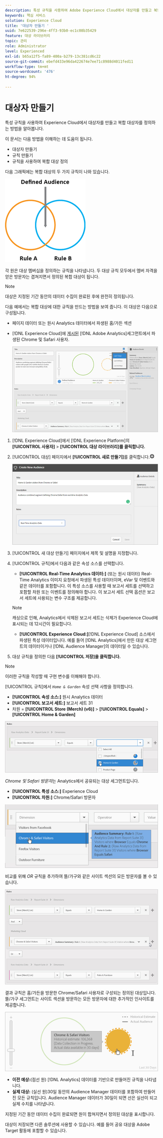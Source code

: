 ```yaml
---
description: 특성 규칙을 사용하여 Adobe Experience Cloud에서 대상자를 만들고 복합 대상자를 정의하는 방법을 알아봅니다.
keywords: 핵심 서비스
solution: Experience Cloud
title: '대상자 만들기 '
uuid: 7e622539-296e-4ff3-93b0-ec1c08b35429
feature: 대상 라이브러리
topic: 관리
role: Administrator
level: Experienced
exl-id: b65a12f5-fa89-400a-b279-13c381cd6c22
source-git-commit: ebefd433e96da422674e7ee71c8988d4011fed11
workflow-type: tm+mt
source-wordcount: '476'
ht-degree: 94%

---
```


# 대상자 만들기

특성 규칙을 사용하여 Experience Cloud에서 대상자를 만들고 복합 대상자를 정의하는 방법을 알아봅니다.

이 문서는 다음 방법을 이해하는 데 도움이 됩니다.

* 대상자 만들기
* 규칙 만들기
* 규칙을 사용하여 복합 대상 정의

다음 그래픽에는 복합 대상의 두 가지 규칙이 나와 있습니다.

![](assets/audience_sharing.png)

각 원은 대상 멤버십을 정의하는 규칙을 나타냅니다. 두 대상 규칙 모두에서 멤버 자격을 얻은 방문자는 겹쳐지면서 정의된 복합 대상이 됩니다.

>[!NOTE]
>
>대상은 지정된 기간 동안의 데이터 수집이 완료된 후에 완전히 정의됩니다.

다음 예에서는 복합 대상에 대한 규칙을 만드는 방법을 보여 줍니다. 이 대상은 다음으로 구성됩니다.

* 페이지 데이터 또는 원시 Analytics 데이터에서 파생된 홈/가든 섹션
* [!DNL Experience Cloud]에 [게시된](audience-library.md#task_32FEEFE0B32E4E388CD4D892D727282A) [!DNL Adobe Analytics]세그먼트에서 파생된 Chrome 및 Safari 사용자.

   ![](assets/audience_create.png)

1. [!DNL Experience Cloud]에서 [!DNL Experience Platform]의 **[!UICONTROL 사용자]** > **[!UICONTROL 대상 라이브러리]를 클릭합니다.**
1. [!UICONTROL 대상] 페이지에서 **[!UICONTROL 새로 만들기]**&#x200B;를 클릭합니다.![](assets/add_icon_small.png)

   ![단계 결과](assets/audience_create_new.png)

1. [!UICONTROL 새 대상 만들기] 페이지에서 제목 및 설명을 지정합니다.
1. [!UICONTROL 규칙]에서 다음과 같은 속성 소스를 선택합니다. 

   * **[!UICONTROL Real-Time Analytics 데이터:]**  (또는 원시 데이터) Real-Time Analytics 이미지 요청에서 파생된 특성 데이터이며, eVar 및 이벤트와 같은 데이터를 포함합니다. 이 특성 소스를 사용할 때 보고서 세트를 선택하고 포함할 차원 또는 이벤트를 정의해야 합니다. 이 보고서 세트 선택 옵션은 보고서 세트에 사용되는 변수 구조를 제공합니다.
   >[!NOTE]
   >
   >캐싱으로 인해, Analytics에서 삭제된 보고서 세트는 삭제가 Experience Cloud에 표시되는 데 12시간이 필요합니다.

   * **[!UICONTROL Experience Cloud:]**[!DNL Experience Cloud] 소스에서 파생된 특성 데이터입니다. 예를 들어 [!DNL Analytics]에서 만든 대상 세그먼트의 데이터이거나 [!DNL Audience Manager]의 데이터일 수 있습니다.

1. 대상 규칙을 정의한 다음 **[!UICONTROL 저장]을 클릭합니다.**

>[!NOTE]
>
>이러한 규칙을 작성할 때 구현 변수를 이해해야 합니다.

[!UICONTROL 규칙]에서 *`Home & Garden`* 속성 선택 사항을 정의합니다.

* **[!UICONTROL 속성 소스:]** 원시 Analytics 데이터
* **[!UICONTROL 보고서 세트:]** 보고서 세트 31
* 차원 = **[!UICONTROL Store (Merch) (v6)]** > **[!UICONTROL Equals]** > **[!UICONTROL Home &amp; Garden]**

![](assets/home_garden.png)

*Chrome 및 Safari 방문자*&#x200B;는 Analytics에서 공유되는 대상 세그먼트입니다.

* **[!UICONTROL 특성 소스:]** Experience Cloud
* **[!UICONTROL 차원:]** Chrome/Safari 방문자

![](assets/chrome_safari.png)

비교를 위해 *OR* 규칙을 추가하여 뜰/가구와 같은 사이트 섹션의 모든 방문자를 볼 수 있습니다.

![](assets/audiences_rule_patio.png)

결과 규칙은 홈/가든을 방문한 Chrome/Safari 사용자로 구성되는 정의된 대상입니다. 뜰/가구 세그먼트는 사이트 섹션을 방문하는 모든 방문자에 대한 추가적인 인사이트를 제공합니다.

![](assets/defined_audience.png)

* **이전 예상:**(점선 원) [!DNL Analytics] 데이터를 기반으로 만들어진 규칙을 나타냅니다.
* **실제 대상:** (실선 원)30일 동안의 Audience Manager 데이터를 포함하여 만들어진 모든 규칙입니다. Audience Manager 데이터가 30일이 되면 선은 실선이 되고 실제 수치를 나타냅니다.

지정된 기간 동안 데이터 수집이 완료되면 원이 합쳐지면서 정의된 대상을 표시합니다.

대상이 저장되면 다른 솔루션에 사용할 수 있습니다. 예를 들어 공유 대상을 Adobe Target 활동에 포함할 수 있습니다.
